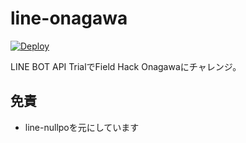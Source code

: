# line-onagawa

[![Deploy](https://www.herokucdn.com/deploy/button.svg)](https://heroku.com/deploy)

LINE BOT API TrialでField Hack Onagawaにチャレンジ。


## 免責

* line-nullpoを元にしています